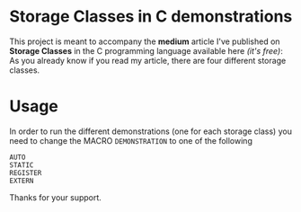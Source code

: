 # Storage Classes in C demonstrations

This project is meant to accompany the **medium** article I've published on **Storage Classes** in the C programming language available here *(it's free)*: 
As you already know if you read my article, there are four different storage classes. 




# Usage

In order to run the different demonstrations (one for each storage class) you need to change the MACRO `DEMONSTRATION` to one of the following
```
AUTO
STATIC
REGISTER
EXTERN
```

Thanks for your support.
